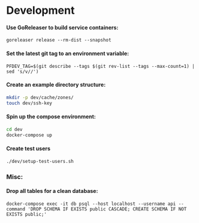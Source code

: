 # Development

#### Use GoReleaser to build service containers:

`goreleaser release --rm-dist --snapshot`

#### Set the latest git tag to an environment variable:

`PFDEV_TAG=$(git describe --tags $(git rev-list --tags --max-count=1) | sed 's/v//')`

#### Create an example directory structure:

```bash
mkdir -p dev/cache/zones/
touch dev/ssh-key
```

#### Spin up the compose environment:

```bash
cd dev
docker-compose up
```

#### Create test users
```bash
./dev/setup-test-users.sh
```

### Misc:

#### Drop all tables for a clean database:

`docker-compose exec -it db psql --host localhost --username api --command 'DROP SCHEMA IF EXISTS public CASCADE; CREATE SCHEMA IF NOT EXISTS public;'`
